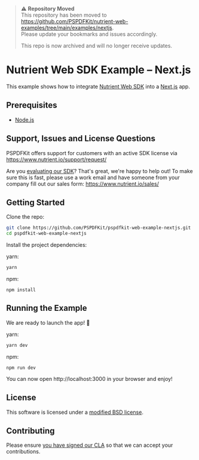 > ⚠️ **Repository Moved**  
> This repository has been moved to https://github.com/PSPDFKit/nutrient-web-examples/tree/main/examples/nextjs.  
> Please update your bookmarks and issues accordingly.
>
> This repo is now archived and will no longer receive updates.

# Nutrient Web SDK Example – Next.js

This example shows how to integrate [Nutrient Web SDK](https://www.nutrient.io/sdk/web/) into a [Next.js](https://nextjs.org) app.

## Prerequisites

- [Node.js](http://nodejs.org/)

## Support, Issues and License Questions

PSPDFKit offers support for customers with an active SDK license via https://www.nutrient.io/support/request/

Are you [evaluating our SDK](https://www.nutrient.io/try/)? That's great, we're happy to help out! To make sure this is fast, please use a work email and have someone from your company fill out our sales form: https://www.nutrient.io/sales/

## Getting Started

Clone the repo:

```bash
git clone https://github.com/PSPDFKit/pspdfkit-web-example-nextjs.git
cd pspdfkit-web-example-nextjs
```

Install the project dependencies:

yarn:

```bash
yarn
```

npm:

```shell script
npm install
```

## Running the Example

We are ready to launch the app! 🎉

yarn:

```bash
yarn dev
```

npm:

```shell script
npm run dev
```

You can now open http://localhost:3000 in your browser and enjoy!

## License

This software is licensed under a [modified BSD license](LICENSE).

## Contributing

Please ensure
[you have signed our CLA](https://www.nutrient.io/guides/web/current/miscellaneous/contributing/) so that we can accept your contributions.
